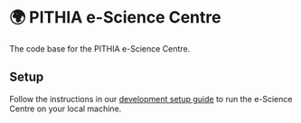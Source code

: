 # 🌍 PITHIA e-Science Centre
The code base for the PITHIA e-Science Centre.

## Setup
Follow the instructions in our [development setup guide](https://github.com/pithia-eu/pithia-esc-gui-poc/blob/main/docs/development.md) to run the e-Science Centre on your local machine.
